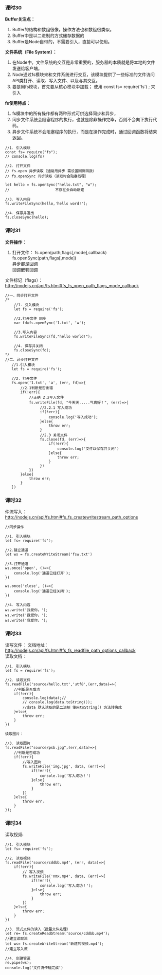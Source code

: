 
### 课时30
**Buffer关注点：**
1.  Buffer的结构和数组很像，操作方法也和数组很类似。
2.  Buffer中是以二进制的方式储存数据的
3.  Buffer是Node自带的，不需要引入，直接可以使用。

**文件系统（File System）：**
  1.  在Node中，文件系统的交互是非常重要的，服务器的本质就是将本地的文件发送给客户端，
  2.  Node通过fs模块来和文件系统进行交互，该模块提供了一些标准的文件访问API类打开、读取、写入文件、以及与其交互。
  3.  要是用fs模块，首先要从核心模块中加载；
  使用 const fs= require('fs') ; 来引入

**fs使用特点：**
1. fs模块中的所有操作都有两种形式可供选择同步和异步，
2. 同步文件系统会阻塞程序的执行，也就是除非操作完毕，否则不会向下执行代码。
3. 异步文件系统不会阻塞程序的执行，而是在操作完成时，通过回调函数将结果返回。
```
//1. 引入模块
const fs= require("fs");
// console.log(fs)

//2. 打开文件
// fs.open 异步读取（通常用异步 需设置回调函数）  
// fs.openSync 同步读取（读取时会阻塞线程）

let hello = fs.openSync("hello.txt", "w");
//                     不存在会自动新建

//3. 写入内容
fs.writeFileSync(hello,'hello word!');

//4. 保存并退出
fs.closeSync(hello);
```

### 课时31

**文件操作：**
1. 打开文件：
   fs.open(path,flags[,mode],callback)  
   fs.openSync(path,flags[,mode])  
异步都是回调   
回调嵌套回调

文件标记（flags）： http://nodejs.cn/api/fs.html#fs_fs_open_path_flags_mode_callback

```
//一、同步打开文件
/*
    //1. 引入模块 
    let fs = require('fs');

    //2.打开文件 同步
    var fd=fs.openSync('1.txt', 'w');

    //3.写入内容
    fs.writeFileSync(fd,"hello world!"); 

    //4. 保存并关闭
    fs.closeSync(fd);
*/
//二、异步打开文件
   //1.引入模块
   let fs = require('fs');

   //2. 打开文件
   fs.open('1.txt', 'a', (err, fd)=>{
       //2.1判断是否出错
       if(!err){
           //正确 2.2写入文件
           fs.writeFile(fd, "今天天.....气真好！", (err)=>{
                //2.2.1 写入成功
                if(!err){
                    console.log('写入成功');
                }else{
                    throw err;
                }
                //2.3 关闭文件
                fs.close(fd, (err)=>{
                    if(!err){
                        console.log('文件以保存并关闭')
                    }else{
                        throw err;
                    }
                })
           })
       }else{
           throw err;
       }
   })
```

### 课时32

件流写入：
http://nodejs.cn/api/fs.html#fs_fs_createwritestream_path_options
```
//同步操作

//1. 引入模块
let fs= require('fs');

//2.建立通道
let ws = fs.createWriteStream('fsw.txt')

//3.打开通道
ws.once('open', ()=>{
    console.log('通道已经打开');
})

ws.once('close', ()=>{
    console.log('通道已经关闭');
})

//4. 写入内容
ws.write('我爱你，');
ws.write('我爱你，');
ws.write('我爱你，');
```

### 课时33

读写文件：
文档地址：http://nodejs.cn/api/fs.html#fs_fs_readfile_path_options_callback  
读取文档：
```
//1. 引入模块
let fs = require('fs');

//2. 读取文件
fs.readFile('source/hello.txt','utf8',(err,data)=>{
    //判断是否成功
    if(!err){
        console.log(data);//
        // console.log(data.toString());
        //data 默认读取的是二进制 使用toString() 方法转换成
    }else{
        throw err;
    }
})

读取图片：

//3. 读取图片
fs.readFile("source/psb.jpg",(err,data)=>{
    //判断是否成功
    if(!err){
        //写入图片
        fs.writeFile('img.jpg', data, (err)=>{
            if(!err){
                console.log('写入成功！')
            }else{
                throw err;
            }
        })
    }else{
        throw err;
    }
});
```

### 课时34
读取视频:
```
//1. 引入模块
let fs= require('fs');

//2. 读取视频
fs.readFile('source/cddbb.mp4', (err, data)=>{
    if(!err){
        // 写入视频
        fs.writeFile('nmx.mp4', data, (err)=>{
            if(!err){
                console.log('写入成功！');
            }else{
                throw err;
            }
        })
    }else{
        throw err;
    }
})

//3. 流式文件的读入（批量文件处理）
let re= fs.createReadStream('source/cddbb.mp4');
//建立读取流
let ws= fs.createWriteStream('新建的视频.mp4');
//建立写入流

//4. 创建管道
re.pipe(ws);
console.log('文件流传输完成')
```
